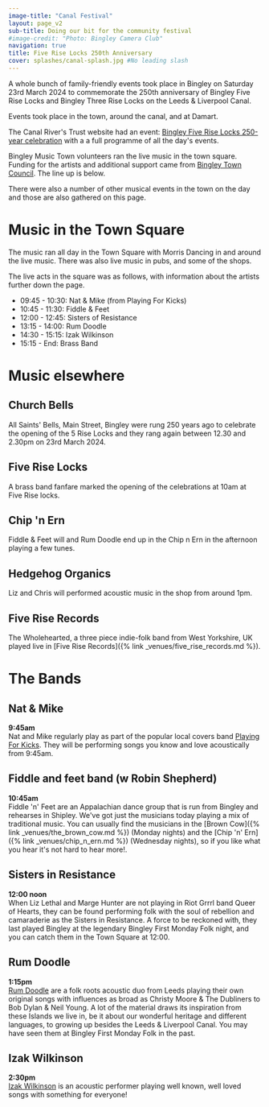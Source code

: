 ```yaml
---
image-title: "Canal Festival" 
layout: page_v2
sub-title: Doing our bit for the community festival
#image-credit: "Photo: Bingley Camera Club"
navigation: true
title: Five Rise Locks 250th Anniversary
cover: splashes/canal-splash.jpg #No leading slash
---
```


A whole bunch of family-friendly events took place in Bingley on Saturday 23rd March 2024 to commemorate the 250th anniversary of Bingley Five Rise Locks and Bingley Three Rise Locks on the Leeds & Liverpool Canal.

Events took place in the town, around the canal, and at Damart.

The Canal River's Trust website had an event: [Bingley Five Rise Locks 250-year celebration](https://canalrivertrust.org.uk/things-to-do/events/canal-events-canal-festivals/2024-03-23-bingley-five-rise-locks-250-year-celebration) with a a full programme of all the day's events.

Bingley Music Town volunteers ran the live music in the town square. Funding for the artists and additional support came from [Bingley Town Council](https://bingleytowncouncil.gov.uk/). The line up is below.

There were also a number of other musical events in the town on the day and those are also gathered on this page.


# Music in the Town Square

The music ran all day in the Town Square with Morris Dancing in and around the live music. There was also live music in pubs, and some of the shops.

The live acts in the square was as follows, with information about the artists further down the page.  

* 09:45 - 10:30: Nat & Mike (from Playing For Kicks)
* 10:45 - 11:30: Fiddle & Feet
* 12:00 - 12:45: Sisters of Resistance
* 13:15 - 14:00: Rum Doodle
* 14:30 - 15:15: Izak Wilkinson
* 15:15 - End: Brass Band

# Music elsewhere

## Church Bells

All Saints' Bells, Main Street, Bingley were rung 250 years ago to celebrate the opening of the 5 Rise Locks and they rang again between 12.30 and 2.30pm on 23rd March 2024.

## Five Rise Locks

A brass band fanfare marked the opening of the celebrations at 10am at Five Rise locks.

## Chip 'n Ern

Fiddle & Feet will and Rum Doodle end up in the Chip n Ern in the afternoon playing a few tunes.

## Hedgehog Organics

Liz and Chris will performed acoustic music in the shop from around 1pm.

## Five Rise Records

The Wholehearted, a three piece indie-folk band from West Yorkshire, UK played live in [Five Rise Records]({% link _venues/five_rise_records.md %}).

# The Bands

## Nat & Mike 

**9:45am**<br>Nat and Mike regularly play as part of the popular local covers band [Playing For Kicks](https://playingforkicks.co.uk/). They will be performing songs you know and love acoustically from 9:45am.

## Fiddle and feet band (w Robin Shepherd)

**10:45am**<br>Fiddle 'n' Feet are an Appalachian dance group that is run from Bingley and rehearses in Shipley. We've got just the musicians today playing a mix of traditional music. You can usually find the musicians in the [Brown Cow]({% link _venues/the_brown_cow.md %}) (Monday nights) and the [Chip 'n' Ern]({% link _venues/chip_n_ern.md %}) (Wednesday nights), so if you like what you hear it's not hard to hear more!. 

## Sisters in Resistance 

**12:00 noon**<br>When Liz Lethal and Marge Hunter are not playing in Riot Grrrl band Queer of Hearts, they can be found  performing folk with the soul of rebellion and camaraderie as the Sisters in Resistance. A force to be reckoned with, they last played Bingley at the legendary Bingley First Monday Folk night, and you can catch them in the Town Square at 12:00. 

## Rum Doodle

**1:15pm**<br>[Rum Doodle]((https://www.facebook.com/rumdoodle1000)) are a folk roots acoustic duo from Leeds playing their own original songs with influences as broad as Christy Moore & The Dubliners to Bob Dylan & Neil Young. A lot of the material draws its inspiration from these Islands we live in, be it about our wonderful heritage and different languages, to growing up besides the Leeds & Liverpool Canal. You may have seen them at Bingley First Monday Folk in the past.

## Izak Wilkinson

**2:30pm**<br>[Izak Wilkinson](https://www.facebook.com/IzakWilkinson/) is an acoustic performer playing well known, well loved songs with something for everyone!
